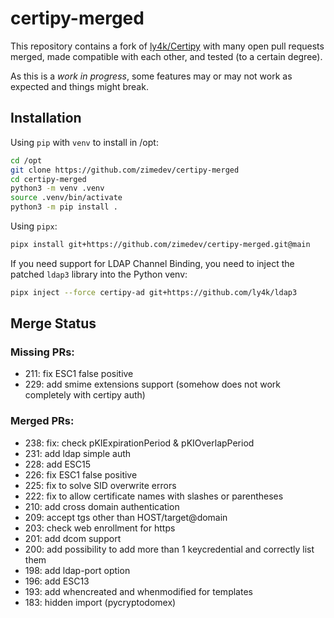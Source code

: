 # certipy-merged

This repository contains a fork of [ly4k/Certipy](https://github.com/ly4k/Certipy) with many open pull requests merged, made compatible with each other, and tested (to a certain degree).

As this is a _work in progress_, some features may or may not work as expected and things might break.

## Installation

Using `pip` with `venv` to install in /opt:

```bash
cd /opt
git clone https://github.com/zimedev/certipy-merged
cd certipy-merged
python3 -m venv .venv
source .venv/bin/activate
python3 -m pip install .
```

Using `pipx`:

```bash
pipx install git+https://github.com/zimedev/certipy-merged.git@main
```

If you need support for LDAP Channel Binding, you need to inject the patched `ldap3` library into the Python venv:

```bash
pipx inject --force certipy-ad git+https://github.com/ly4k/ldap3
```

## Merge Status

### Missing PRs:

- 211: fix ESC1 false positive
- 229: add smime extensions support (somehow does not work completely with certipy auth)

### Merged PRs:

- 238: fix: check pKIExpirationPeriod & pKIOverlapPeriod
- 231: add ldap simple auth
- 228: add ESC15
- 226: fix ESC1 false positive
- 225: fix to solve SID overwrite errors
- 222: fix to allow certificate names with slashes or parentheses
- 210: add cross domain authentication
- 209: accept tgs other than HOST/target@domain
- 203: check web enrollment for https
- 201: add dcom support
- 200: add possibility to add more than 1 keycredential and correctly list them
- 198: add ldap-port option
- 196: add ESC13
- 193: add whencreated and whenmodified for templates
- 183: hidden import (pycryptodomex)
